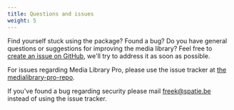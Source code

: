```yaml
---
title: Questions and issues
weight: 5
---
```


Find yourself stuck using the package? Found a bug? Do you have general questions or suggestions for improving the media library? Feel free to [create an issue on GitHub](https://github.com/spatie/laravel-medialibrary/issues), we'll try to address it as soon as possible.

For issues regarding Media Library Pro, please use the issue tracker at [the medialibrary-pro-repo](https://github.com/spatie/laravel-medialibrary-pro).

If you've found a bug regarding security please mail [freek@spatie.be](mailto:freek@spatie.be) instead of using the issue tracker.
